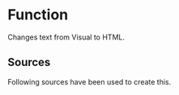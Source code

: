 # Function

Changes text from Visual to HTML.

## Sources

Following sources have been used to create this.

<!-- https://lucidar.me/en/rich-content-editor/how-to-get-html-content-from-quill-rich-editor/ -->
